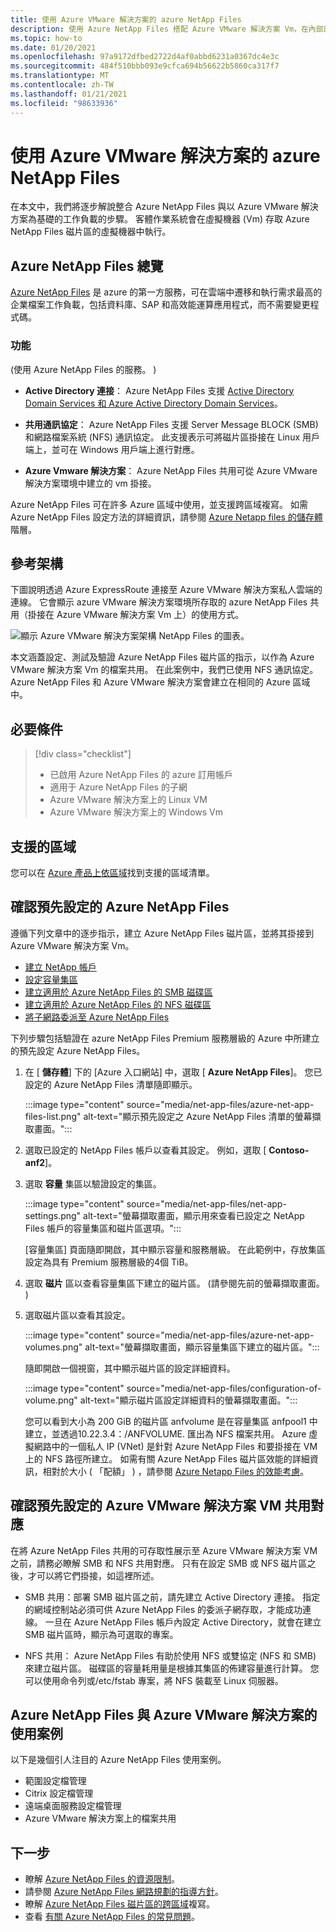 ```yaml
---
title: 使用 Azure VMware 解決方案的 azure NetApp Files
description: 使用 Azure NetApp Files 搭配 Azure VMware 解決方案 Vm，在內部部署伺服器、Azure VMware 解決方案 Vm 和雲端基礎結構之間遷移和同步處理資料。
ms.topic: how-to
ms.date: 01/20/2021
ms.openlocfilehash: 97a9172dfbed2722d4af0abbd6231a0367dc4e3c
ms.sourcegitcommit: 484f510bbb093e9cfca694b56622b5860ca317f7
ms.translationtype: MT
ms.contentlocale: zh-TW
ms.lasthandoff: 01/21/2021
ms.locfileid: "98633936"
---
```

# <a name="azure-netapp-files-with-azure-vmware-solution"></a>使用 Azure VMware 解決方案的 azure NetApp Files

在本文中，我們將逐步解說整合 Azure NetApp Files 與以 Azure VMware 解決方案為基礎的工作負載的步驟。 客體作業系統會在虛擬機器 (Vm) 存取 Azure NetApp Files 磁片區的虛擬機器中執行。 

## <a name="azure-netapp-files-overview"></a>Azure NetApp Files 總覽

[Azure NetApp Files](../azure-netapp-files/azure-netapp-files-introduction.md) 是 azure 的第一方服務，可在雲端中遷移和執行需求最高的企業檔案工作負載，包括資料庫、SAP 和高效能運算應用程式，而不需要變更程式碼。

### <a name="features"></a>功能
 (使用 Azure NetApp Files 的服務。 ) 

- **Active Directory 連接**： Azure NetApp Files 支援 [Active Directory Domain Services 和 Azure Active Directory Domain Services](../azure-netapp-files/azure-netapp-files-create-volumes-smb.md#decide-which-domain-services-to-use)。

- **共用通訊協定**： Azure NetApp Files 支援 Server Message BLOCK (SMB) 和網路檔案系統 (NFS) 通訊協定。 此支援表示可將磁片區掛接在 Linux 用戶端上，並可在 Windows 用戶端上進行對應。

- **Azure Vmware 解決方案**： Azure NetApp Files 共用可從 Azure VMware 解決方案環境中建立的 vm 掛接。

Azure NetApp Files 可在許多 Azure 區域中使用，並支援跨區域複寫。 如需 Azure NetApp Files 設定方法的詳細資訊，請參閱 [Azure Netapp files 的儲存體](../azure-netapp-files/azure-netapp-files-understand-storage-hierarchy.md)階層。

## <a name="reference-architecture"></a>參考架構

下圖說明透過 Azure ExpressRoute 連接至 Azure VMware 解決方案私人雲端的連線。 它會顯示 azure VMware 解決方案環境所存取的 azure NetApp Files 共用（掛接在 Azure VMware 解決方案 Vm 上）的使用方式。

![顯示 Azure VMware 解決方案架構 NetApp Files 的圖表。](media/net-app-files/net-app-files-topology.png)

本文涵蓋設定、測試及驗證 Azure NetApp Files 磁片區的指示，以作為 Azure VMware 解決方案 Vm 的檔案共用。 在此案例中，我們已使用 NFS 通訊協定。 Azure NetApp Files 和 Azure VMware 解決方案會建立在相同的 Azure 區域中。

## <a name="prerequisites"></a>必要條件 

> [!div class="checklist"]
> * 已啟用 Azure NetApp Files 的 azure 訂用帳戶
> * 適用于 Azure NetApp Files 的子網
> * Azure VMware 解決方案上的 Linux VM
> * Azure VMware 解決方案上的 Windows Vm

## <a name="regions-supported"></a>支援的區域

您可以在 [Azure 產品上依區域](https://azure.microsoft.com/global-infrastructure/services/?products=netapp,azure-vmware&regions=all)找到支援的區域清單。

## <a name="verify-pre-configured-azure-netapp-files"></a>確認預先設定的 Azure NetApp Files 

遵循下列文章中的逐步指示，建立 Azure NetApp Files 磁片區，並將其掛接到 Azure VMware 解決方案 Vm。

- [建立 NetApp 帳戶](../azure-netapp-files/azure-netapp-files-create-netapp-account.md)
- [設定容量集區](../azure-netapp-files/azure-netapp-files-set-up-capacity-pool.md)
- [建立適用於 Azure NetApp Files 的 SMB 磁碟區](../azure-netapp-files/azure-netapp-files-create-volumes-smb.md)
- [建立適用於 Azure NetApp Files 的 NFS 磁碟區](../azure-netapp-files/azure-netapp-files-create-volumes.md)
- [將子網路委派至 Azure NetApp Files](../azure-netapp-files/azure-netapp-files-delegate-subnet.md)

下列步驟包括驗證在 azure NetApp Files Premium 服務層級的 Azure 中所建立的預先設定 Azure NetApp Files。

1. 在 [ **儲存體**] 下的 [Azure 入口網站] 中，選取 [ **Azure NetApp Files**]。 您已設定的 Azure NetApp Files 清單隨即顯示。 

    :::image type="content" source="media/net-app-files/azure-net-app-files-list.png" alt-text="顯示預先設定之 Azure NetApp Files 清單的螢幕擷取畫面。"::: 

2. 選取已設定的 NetApp Files 帳戶以查看其設定。 例如，選取 [ **Contoso-anf2**]。 

3. 選取 **容量** 集區以驗證設定的集區。 

    :::image type="content" source="media/net-app-files/net-app-settings.png" alt-text="螢幕擷取畫面，顯示用來查看已設定之 NetApp Files 帳戶的容量集區和磁片區選項。":::

    [容量集區] 頁面隨即開啟，其中顯示容量和服務層級。 在此範例中，存放集區設定為具有 Premium 服務層級的4個 TiB。

4. 選取 **磁片** 區以查看容量集區下建立的磁片區。  (請參閱先前的螢幕擷取畫面。 ) 

5. 選取磁片區以查看其設定。  

    :::image type="content" source="media/net-app-files/azure-net-app-volumes.png" alt-text="螢幕擷取畫面，顯示容量集區下建立的磁片區。":::

    隨即開啟一個視窗，其中顯示磁片區的設定詳細資料。

    :::image type="content" source="media/net-app-files/configuration-of-volume.png" alt-text="顯示磁片區設定詳細資料的螢幕擷取畫面。":::

    您可以看到大小為 200 GiB 的磁片區 anfvolume 是在容量集區 anfpool1 中建立，並透過10.22.3.4：/ANFVOLUME. 匯出為 NFS 檔案共用。 Azure 虛擬網路中的一個私人 IP (VNet) 是針對 Azure NetApp Files 和要掛接在 VM 上的 NFS 路徑所建立。 如需有關 Azure NetApp Files 磁片區效能的詳細資訊，相對於大小 ( 「配額」 ) ，請參閱 [Azure Netapp Files 的效能考慮](../azure-netapp-files/azure-netapp-files-performance-considerations.md)。 

## <a name="verify-pre-configured-azure-vmware-solution-vm-share-mapping"></a>確認預先設定的 Azure VMware 解決方案 VM 共用對應

在將 Azure NetApp Files 共用的可存取性展示至 Azure VMware 解決方案 VM 之前，請務必瞭解 SMB 和 NFS 共用對應。 只有在設定 SMB 或 NFS 磁片區之後，才可以將它們掛接，如這裡所述。

- SMB 共用：部署 SMB 磁片區之前，請先建立 Active Directory 連接。 指定的網域控制站必須可供 Azure NetApp Files 的委派子網存取，才能成功連線。 一旦在 Azure NetApp Files 帳戶內設定 Active Directory，就會在建立 SMB 磁片區時，顯示為可選取的專案。

- NFS 共用： Azure NetApp Files 有助於使用 NFS 或雙協定 (NFS 和 SMB) 來建立磁片區。 磁碟區的容量耗用量是根據其集區的佈建容量進行計算。 您可以使用命令列或/etc/fstab 專案，將 NFS 裝載至 Linux 伺服器。

## <a name="use-cases-of-azure-netapp-files-with-azure-vmware-solution"></a>Azure NetApp Files 與 Azure VMware 解決方案的使用案例

以下是幾個引人注目的 Azure NetApp Files 使用案例。 
- 範圍設定檔管理
- Citrix 設定檔管理
- 遠端桌面服務設定檔管理
- Azure VMware 解決方案上的檔案共用

## <a name="next-steps"></a>下一步
- 瞭解 [Azure NetApp Files 的資源限制](../azure-netapp-files/azure-netapp-files-resource-limits.md#resource-limits)。
- 請參閱 [Azure NetApp Files 網路規劃的指導方針](../azure-netapp-files/azure-netapp-files-network-topologies.md)。
- 瞭解 [Azure NetApp Files 磁片區的跨區域](../azure-netapp-files/cross-region-replication-introduction.md)複寫。 
- 查看 [有關 Azure NetApp Files 的常見問題](../azure-netapp-files/azure-netapp-files-faqs.md)。
